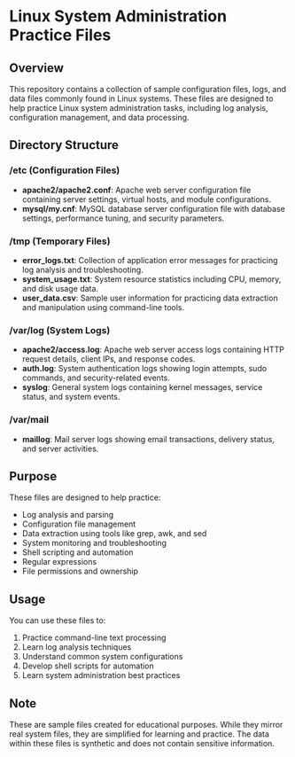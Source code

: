 # Linux System Administration Practice Files

## Overview
This repository contains a collection of sample configuration files, logs, and data files commonly found in Linux systems. These files are designed to help practice Linux system administration tasks, including log analysis, configuration management, and data processing.

## Directory Structure

### /etc (Configuration Files)
- **apache2/apache2.conf**: Apache web server configuration file containing server settings, virtual hosts, and module configurations.
- **mysql/my.cnf**: MySQL database server configuration file with database settings, performance tuning, and security parameters.

### /tmp (Temporary Files)
- **error_logs.txt**: Collection of application error messages for practicing log analysis and troubleshooting.
- **system_usage.txt**: System resource statistics including CPU, memory, and disk usage data.
- **user_data.csv**: Sample user information for practicing data extraction and manipulation using command-line tools.

### /var/log (System Logs)
- **apache2/access.log**: Apache web server access logs containing HTTP request details, client IPs, and response codes.
- **auth.log**: System authentication logs showing login attempts, sudo commands, and security-related events.
- **syslog**: General system logs containing kernel messages, service status, and system events.

### /var/mail
- **maillog**: Mail server logs showing email transactions, delivery status, and server activities.

## Purpose
These files are designed to help practice:
- Log analysis and parsing
- Configuration file management
- Data extraction using tools like grep, awk, and sed
- System monitoring and troubleshooting
- Shell scripting and automation
- Regular expressions
- File permissions and ownership

## Usage
You can use these files to:
1. Practice command-line text processing
2. Learn log analysis techniques
3. Understand common system configurations
4. Develop shell scripts for automation
5. Learn system administration best practices

## Note
These are sample files created for educational purposes. While they mirror real system files, they are simplified for learning and practice. The data within these files is synthetic and does not contain sensitive information.
